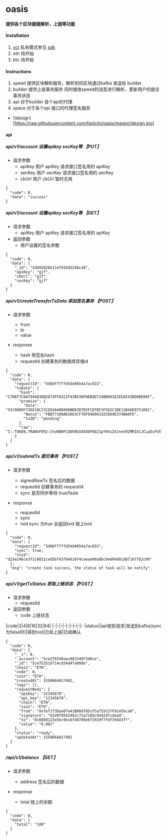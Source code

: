 # oasis 


#### 提供各个区块链链解析，上链等功能


#### Installation

1. [vct](https://github.com/abchain/fabric) 私有模式参见 [sdk](https://github.com/fastcity/oasis/tree/master/speed/config/dev/nodes)
2. eth 待开始
3. btc 待开始

#### Instructions

1. speed 提供区块解析服务，解析到的区块通过kafka 发送给 builder
2. builder 提供上链事务服务 同时接收speed的消息进行解析，更新用户的提交事务状态
3. api   对于builder 各个api的代理
4. space 对于各个api 接口的代理签名服务


+ !(design)[https://raw.githubusercontent.com/fastcity/oasis/master/design.jpg]

#### api
##### api/v1/account 设置apikey secKey等 【PUT】
  - 请求参数
    + apiKey 用户 apiKey 请求接口签名用的 apiKey
    + secKey 用户 secKey 请求接口签名用的 secKey
    + cbUrl 用户 cbUrl 暂时无用


```
{
  "code": 0,
  "data": "success"
}
```
##### api/v1/account 设置apikey secKey等 【GET】
  - 请求参数
    + apiKey 用户 apiKey 请求接口签名用的 apiKey
  - 返回参数
    + 用户设置的签名参数

```
{
  "code": 0,
  "data": {
    "_id": "5d492028b11ef91b92248ca8",
    "apiKey": "gjf",
    "cbUrl": "gjf",
    "secKey": "gjf"
  }
}
```


#####  api/v1/createTransferTxData 添加签名事务 【POST】
  - 请求参数
    + from
    + to
    + value

  - response
    + hash 带签名hash
    + requestId 创建事务的数据库存储id
```
{
  "code": 0,
  "data": {
    "requestId": "5d68f77ffd54d4854a7ac833",
    "txData": {
      "hash": "C70EF7C6A794483DB2673FF8321F43B430F0EB8D724BB901E1EEA543DD0BE06F",
      "promise": {
        "Data": "91C8089F73EE10C23CE83A40D890BB83D7D5FCEFBF3F562C3DE12B46E0751091",
        "Nonce": "FBB77108AD1663CF76F94D9A31ECD69E374BA0FE",
        "txID": "pending"
      },
      "raw": "I::TOKEN.TRANSFER2:ChoKB0FCQ0hBSU4SD0F0b21pY0VuZXJneV92MRIGCJCLpOsFGhT7t3EIrRZjz3b5TZox7NaeN0ug/g==:CgEKEhYKFPmAE1K+T8V+y4ObshuwV2faNMOdGhYKFBJtq6Q46oTnxDwvVqMgDtZeNxs7"
    }
  }
}
```

##### api/v1/submitTx 提交事务 【POST】
  - 请求参数
    + signedRawTx 签名后的数据
    + requestId 创建事务的 requestId
    + sync  是否同步等待 true/fasle 

  - response
    + requestId 
    + sync 
    + txid sync 为true 会返回txid 链上txid
```
{
  "code": 0,
  "data": {
    "requestId": "5d68f77ffd54d4854a7ac833",
    "sync": true,
    "txid": "d25e246ce3f1c0831cad5bf4379e61974caeae09a8bc9a604d81d871677b2c06"
  },
  "msg": "create task success, the status of task will be notify"
}
```

##### api/v1/getTxStatus 获取上链状态 【POST】
   - 请求参数
     + requestId 
   - 返回参数
     + code 上链状态

|code|2|4|8|16|32|64|
|-|-|-|-|-|-|-|-|-
|status||api收到请求|发送到kafka(sync 为false时)|得到txid|已经上链|已经确认
```
{
  "code": 0,
  "data": {
    "__v": 0,
    "_account": "5ce276548aac08154973d9ce",
    "_id": "5ce75351d714cd34d47a00de",
    "chain": "ETH",
    "code": 0,
    "coin": "ETH",
    "createdAt": 1558664017402,
    "logs": [],
    "requestBody": {
      "apiKey": "12345678",
      "api_key": "12345678",
      "chain": "ETH",
      "coin": "ETH",
      "from": "0xfef1f3Dae07a41B00d785cF5af55C57F9145bca0",
      "signature": "62d9f8542402c72a7168c9442dfcdea9",
      "to": "0x0860123e5bc9bc6f40789e6f2929f7fdf35643ff",
      "value": "0.001"
    },
    "status": "ready",
    "updatedAt": 1558664017402
  }
}
```



##### /api/v1/balance 【GET】
  - 请求参数
    + address 签名后的数据
   

  - response
    + total 链上的余额
   
```
{
  "code": 0,
  "data": {
    "total": "100"
  }
}
```
